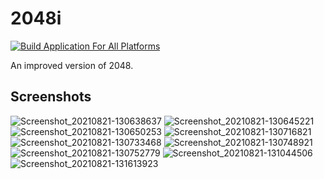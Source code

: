 # 2048i

[![Build Application For All Platforms](https://github.com/josephnglynn/2048i/actions/workflows/main.yml/badge.svg)](https://github.com/josephnglynn/2048i/actions/workflows/main.yml)

An improved version of 2048.


## Screenshots

![Screenshot_20210821-130638637](https://user-images.githubusercontent.com/56293291/130324452-4a82ed1a-ff46-49b4-8e29-bcdb5eacad3e.jpg)
![Screenshot_20210821-130645221](https://user-images.githubusercontent.com/56293291/130324453-33493cef-6a46-46dc-ac30-64c2b6b73bee.jpg)
![Screenshot_20210821-130650253](https://user-images.githubusercontent.com/56293291/130324455-b912cb1d-3b37-40a2-96f3-8cbd9a2d54ba.jpg)
![Screenshot_20210821-130716821](https://user-images.githubusercontent.com/56293291/130324457-3bb4f6e5-fa7a-49dc-a780-dcc0688b94ec.jpg)
![Screenshot_20210821-130733468](https://user-images.githubusercontent.com/56293291/130324458-308070dd-fafe-45b7-81cc-44d2032a24ec.jpg)
![Screenshot_20210821-130748921](https://user-images.githubusercontent.com/56293291/130324459-0df7acb7-d7e7-4d55-887d-f2f32520d734.jpg)
![Screenshot_20210821-130752779](https://user-images.githubusercontent.com/56293291/130324460-29f1e152-d548-4b7e-a1cc-4e18e76b5b70.jpg)
![Screenshot_20210821-131044506](https://user-images.githubusercontent.com/56293291/130324462-a073e585-b460-4306-8259-74f89db131bc.jpg)
![Screenshot_20210821-131613923](https://user-images.githubusercontent.com/56293291/130324465-c8d786ec-93e1-4820-a8ce-a5bf12752cf9.jpg)



